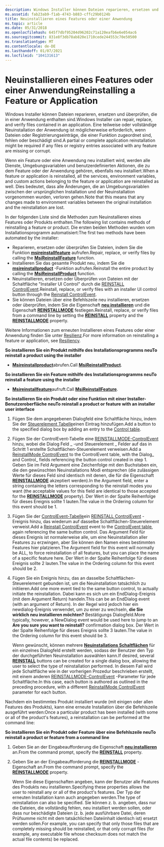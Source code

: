 ```yaml
---
description: Windows Installer können Dateien reparieren, ersetzen und überprüfen, die in einer Anwendung enthalten sind. Eine teilweise oder vollständige Neuinstallation der Anwendung ist möglicherweise erforderlich, wenn Dateien oder Registrierungseinträge, die einer Funktion zugeordnet sind, fehlen oder beschädigt sind.
ms.assetid: fab23ab9-f1ab-4743-b883-cffc29b0124b
title: Neuinstallieren eines Features oder einer Anwendung
ms.topic: article
ms.date: 05/31/2018
ms.openlocfilehash: 645f7dbf95204d96202c71a120eafb6e6e054ac6
ms.sourcegitcommit: 831e8f3db78ab820e1710cede244553c70e50500
ms.translationtype: MT
ms.contentlocale: de-DE
ms.lasthandoff: 01/07/2021
ms.locfileid: "104131613"
---
```

# <a name="reinstalling-a-feature-or-application"></a><span data-ttu-id="25eee-104">Neuinstallieren eines Features oder einer Anwendung</span><span class="sxs-lookup"><span data-stu-id="25eee-104">Reinstalling a Feature or Application</span></span>

<span data-ttu-id="25eee-105">Windows Installer können Dateien reparieren, ersetzen und überprüfen, die in einer Anwendung enthalten sind.</span><span class="sxs-lookup"><span data-stu-id="25eee-105">Windows Installer can repair, replace, and verify files contained in an application.</span></span> <span data-ttu-id="25eee-106">Eine teilweise oder vollständige Neuinstallation der Anwendung ist möglicherweise erforderlich, wenn Dateien oder Registrierungseinträge, die einer Funktion zugeordnet sind, fehlen oder beschädigt sind.</span><span class="sxs-lookup"><span data-stu-id="25eee-106">A partial or complete application reinstallation might be required if any files or registry entries associated with any feature are missing or corrupt.</span></span>

<span data-ttu-id="25eee-107">Wenn ein Feature oder eine Anwendung neu installiert wird, werden alle Dienste, Umgebungsvariablen und benutzerdefinierten Aktionen, die zu dem Feature oder der Anwendung gehören, ebenfalls neu installiert.</span><span class="sxs-lookup"><span data-stu-id="25eee-107">When a feature or application is reinstalled, all the services, environment variables, and custom actions belonging to the feature or application are reinstalled as well.</span></span> <span data-ttu-id="25eee-108">Dies bedeutet, dass alle Änderungen, die an Umgebungsvariablen zwischen der ursprünglichen Installation und der Neuinstallation vorgenommen wurden, verloren gehen.</span><span class="sxs-lookup"><span data-stu-id="25eee-108">Note that this means that any changes made to environment variables between the original installation and the reinstallation are lost.</span></span>

<span data-ttu-id="25eee-109">In der folgenden Liste sind die Methoden zum Neuinstallieren eines Features oder Produkts enthalten.</span><span class="sxs-lookup"><span data-stu-id="25eee-109">The following list contains methods of reinstalling a feature or product.</span></span> <span data-ttu-id="25eee-110">Die ersten beiden Methoden wurden vom Installationsprogramm automatisiert:</span><span class="sxs-lookup"><span data-stu-id="25eee-110">The first two methods have been automated by the installer:</span></span>

-   <span data-ttu-id="25eee-111">Reparieren, ersetzen oder überprüfen Sie Dateien, indem Sie die Funktion [**msireinstallfeature**](/windows/desktop/api/Msi/nf-msi-msireinstallfeaturea) aufrufen.</span><span class="sxs-lookup"><span data-stu-id="25eee-111">Repair, replace, or verify files by calling the [**MsiReinstallFeature**](/windows/desktop/api/Msi/nf-msi-msireinstallfeaturea) function.</span></span>
-   <span data-ttu-id="25eee-112">Installieren Sie das gesamte Produkt neu, indem Sie die [**msireinstallproduct**](/windows/desktop/api/Msi/nf-msi-msireinstallproducta) -Funktion aufrufen.</span><span class="sxs-lookup"><span data-stu-id="25eee-112">Reinstall the entire product by calling the [**MsiReinstallProduct**](/windows/desktop/api/Msi/nf-msi-msireinstallproducta) function.</span></span>
-   <span data-ttu-id="25eee-113">Neuinstallieren, ersetzen oder Überprüfen von Dateien mit der Schaltfläche "Installer UI Control" durch die [REINSTALL ControlEvent](reinstall-controlevent.md).</span><span class="sxs-lookup"><span data-stu-id="25eee-113">Reinstall, replace, or verify files with an installer UI control button through the [Reinstall ControlEvent](reinstall-controlevent.md).</span></span>
-   <span data-ttu-id="25eee-114">Sie können Dateien über eine Befehlszeile neu installieren, ersetzen oder überprüfen, indem Sie die Eigenschaft [**neu installieren**](reinstall.md) und die Eigenschaft [**REINSTALLMODE**](reinstallmode.md) festlegen.</span><span class="sxs-lookup"><span data-stu-id="25eee-114">Reinstall, replace, or verify files from a command line by setting the [**REINSTALL**](reinstall.md) property and the [**REINSTALLMODE**](reinstallmode.md) property.</span></span>

<span data-ttu-id="25eee-115">Weitere Informationen zum erneuten Installieren eines Features oder einer Anwendung finden Sie unter [Resilienz](resiliency.md).</span><span class="sxs-lookup"><span data-stu-id="25eee-115">For more information on reinstalling a feature or application, see [Resiliency](resiliency.md).</span></span>

<span data-ttu-id="25eee-116">**So installieren Sie ein Produkt mithilfe des Installationsprogramms neu**</span><span class="sxs-lookup"><span data-stu-id="25eee-116">**To reinstall a product using the installer**</span></span>

-   <span data-ttu-id="25eee-117">[**Msireinstallproduct**](/windows/desktop/api/Msi/nf-msi-msireinstallproducta)abrufen.</span><span class="sxs-lookup"><span data-stu-id="25eee-117">Call [**MsiReinstallProduct**](/windows/desktop/api/Msi/nf-msi-msireinstallproducta).</span></span>

<span data-ttu-id="25eee-118">**So installieren Sie ein Feature mithilfe des Installationsprogramms neu**</span><span class="sxs-lookup"><span data-stu-id="25eee-118">**To reinstall a feature using the installer**</span></span>

-   <span data-ttu-id="25eee-119">[**Msireinstallfeature**](/windows/desktop/api/Msi/nf-msi-msireinstallfeaturea)aufruft.</span><span class="sxs-lookup"><span data-stu-id="25eee-119">Call [**MsiReinstallFeature**](/windows/desktop/api/Msi/nf-msi-msireinstallfeaturea).</span></span>

<span data-ttu-id="25eee-120">**So installieren Sie ein Produkt oder eine Funktion mit einer Installer-Benutzeroberfläche neu**</span><span class="sxs-lookup"><span data-stu-id="25eee-120">**To reinstall a product or feature with an installer user interface**</span></span>

1.  <span data-ttu-id="25eee-121">Fügen Sie dem angegebenen Dialogfeld eine Schaltfläche hinzu, indem Sie der [Steuerelement Tabelle](control-table.md)einen Eintrag hinzufügen.</span><span class="sxs-lookup"><span data-stu-id="25eee-121">Add a button to the specified dialog box by adding an entry to the [Control table](control-table.md).</span></span>
2.  <span data-ttu-id="25eee-122">Fügen Sie der ControlEvent-Tabelle eine [REINSTALLMODE-ControlEvent](reinstallmode-controlevent.md) hinzu, wobei die Dialog Feld \_ -und Steuerelement \_ Felder auf das in Schritt 1 erstellte Schaltflächen-Steuerelement verweisen.</span><span class="sxs-lookup"><span data-stu-id="25eee-122">Add a [ReinstallMode ControlEvent](reinstallmode-controlevent.md) to the ControlEvent table, with the Dialog\_ and Control\_ fields referencing the button control created in step 1.</span></span> <span data-ttu-id="25eee-123">Geben Sie im Feld Argument eine Zeichenfolge mit den Buchstaben ein, die den gewünschten Neuinstallations Modi entsprechen (die zulässigen Werte für dieses Feld sind identisch mit denen, die für die Eigenschaft [**REINSTALLMODE**](reinstallmode.md) akzeptiert werden).</span><span class="sxs-lookup"><span data-stu-id="25eee-123">In the Argument field, enter a string containing the letters corresponding to the reinstall modes you want (the acceptable values for this field are identical to those accepted for the [**REINSTALLMODE**](reinstallmode.md) property).</span></span> <span data-ttu-id="25eee-124">Der Wert in der Spalte Reihenfolge für dieses Ereignis sollte 1 lauten.</span><span class="sxs-lookup"><span data-stu-id="25eee-124">The value in the Ordering column for this event should be 1.</span></span>
3.  <span data-ttu-id="25eee-125">Fügen Sie der [ControlEvent-Tabelle](controlevent-table.md)ein [REINSTALL ControlEvent](reinstall-controlevent.md) -Ereignis hinzu, das wiederum auf dasselbe Schaltflächen-Steuerelement verweist.</span><span class="sxs-lookup"><span data-stu-id="25eee-125">Add a [Reinstall ControlEvent](reinstall-controlevent.md) event to the [ControlEvent table](controlevent-table.md), again referencing the same button control.</span></span> <span data-ttu-id="25eee-126">Das Argument Feld für dieses Ereignis ist normalerweise alle, um eine Neuinstallation aller Features zu erzwingen, aber Sie können den Namen eines bestimmten Features hier platzieren.</span><span class="sxs-lookup"><span data-stu-id="25eee-126">The Argument field for this event will normally be ALL, to force reinstallation of all features, but you can place the name of a specific feature here.</span></span> <span data-ttu-id="25eee-127">Der Wert in der Spalte Reihenfolge für dieses Ereignis sollte 2 lauten.</span><span class="sxs-lookup"><span data-stu-id="25eee-127">The value in the Ordering column for this event should be 2.</span></span>
4.  <span data-ttu-id="25eee-128">Fügen Sie ein Ereignis hinzu, das an dasselbe Schaltflächen-Steuerelement gebunden ist, um die Neuinstallation tatsächlich zu initiieren.</span><span class="sxs-lookup"><span data-stu-id="25eee-128">Add one more event tied to the same button control, to actually initiate the reinstallation.</span></span> <span data-ttu-id="25eee-129">Dabei kann es sich um ein EndDialog-Ereignis (mit dem Argument Return) handeln.</span><span class="sxs-lookup"><span data-stu-id="25eee-129">This can be an EndDialog event (with an argument of Return).</span></span> <span data-ttu-id="25eee-130">In der Regel wird jedoch hier ein newdialog-Ereignis verwendet, um zu einer zu wechseln, **die Sie wirklich neu installieren möchten?** Bestätigungs Dialogfeld.</span><span class="sxs-lookup"><span data-stu-id="25eee-130">More typically, however, a NewDialog event would be used here to jump to an **Are you sure you want to reinstall?** confirmation dialog box.</span></span> <span data-ttu-id="25eee-131">Der Wert in der Spalte Reihenfolge für dieses Ereignis sollte 3 lauten.</span><span class="sxs-lookup"><span data-stu-id="25eee-131">The value in the Ordering column for this event should be 3.</span></span>

    <span data-ttu-id="25eee-132">Wenn gewünscht, können mehrere [**Neuinstallations Schaltflächen**](reinstall.md) für ein einzelnes Dialogfeld erstellt werden, sodass der Benutzer den Typ der durchgeführten Neuinstallation auswählen kann.</span><span class="sxs-lookup"><span data-stu-id="25eee-132">If desired, several [**REINSTALL**](reinstall.md) buttons can be created for a single dialog box, allowing the user to select the type of reinstallation performed.</span></span> <span data-ttu-id="25eee-133">In diesem Fall wird jede Schaltfläche wie in der vorherigen Prozedur beschrieben erstellt, mit einem anderen [REINSTALLMODE-ControlEvent](reinstallmode-controlevent.md) -Parameter für jede Schaltfläche.</span><span class="sxs-lookup"><span data-stu-id="25eee-133">In this case, each button is authored as outlined in the preceding procedure, with a different [ReinstallMode ControlEvent](reinstallmode-controlevent.md) parameter for each button.</span></span>

<span data-ttu-id="25eee-134">Nachdem ein bestimmtes Produkt installiert wurde (mit einigen oder allen Features des Produkts), kann eine erneute Installation über die Befehlszeile ausgeführt werden:</span><span class="sxs-lookup"><span data-stu-id="25eee-134">Once a particular product has been installed (with some or all of the product's features), a reinstallation can be performed at the command line:</span></span>

<span data-ttu-id="25eee-135">**So installieren Sie ein Produkt oder Feature über eine Befehlszeile neu**</span><span class="sxs-lookup"><span data-stu-id="25eee-135">**To reinstall a product or feature from a command line**</span></span>

1.  <span data-ttu-id="25eee-136">Geben Sie an der Eingabeaufforderung die Eigenschaft [**neu installieren**](reinstall.md) an.</span><span class="sxs-lookup"><span data-stu-id="25eee-136">From the command prompt, specify the [**REINSTALL**](reinstall.md) property.</span></span>
2.  <span data-ttu-id="25eee-137">Geben Sie an der Eingabeaufforderung die [**REINSTALLMODE**](reinstallmode.md) -Eigenschaft an.</span><span class="sxs-lookup"><span data-stu-id="25eee-137">From the command prompt, specify the [**REINSTALLMODE**](reinstallmode.md) property.</span></span>

    <span data-ttu-id="25eee-138">Wenn Sie diese Eigenschaften angeben, kann der Benutzer alle Features des Produkts neu installieren.</span><span class="sxs-lookup"><span data-stu-id="25eee-138">Specifying these properties allows the user to reinstall any or all of the product's features.</span></span> <span data-ttu-id="25eee-139">Der Typ der erneuten Installation kann auch angegeben werden.</span><span class="sxs-lookup"><span data-stu-id="25eee-139">The type of reinstallation can also be specified.</span></span> <span data-ttu-id="25eee-140">Sie können z. b. angeben, dass nur die Dateien, die vollständig fehlen, neu installiert werden sollen, oder dass nur beschädigte Dateien (z. b. jede ausführbare Datei, deren Prüfsumme nicht mit dem tatsächlichen Dateiinhalt identisch ist) ersetzt werden sollen.</span><span class="sxs-lookup"><span data-stu-id="25eee-140">For example, you can specify that only those files that are completely missing should be reinstalled, or that only corrupt files (for example, any executable file whose checksum does not match the actual file contents) be replaced.</span></span>

 

 



